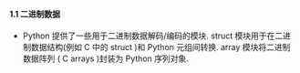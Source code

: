 
#### 1.1 二进制数据

* Python 提供了一些用于二进制数据解码/编码的模块. struct 模块用于在二进制数据结构(例如 C 中的 struct )和 Python 元组间转换. array 模块将二进制数据阵列 ( C arrays )封装为 Python 序列对象.

